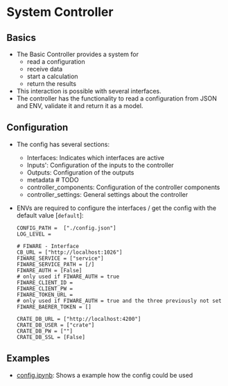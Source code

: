 # System Controller

## Basics
- The Basic Controller provides a system for 
    - read a configuration
    - receive data
    - start a calculation
    - return the results
- This interaction is possible with several interfaces.
- The controller has the functionality to read a configuration from JSON and ENV, validate it and return it as a model.

## Configuration
- The config has several sections:
    - Interfaces: Indicates which interfaces are active
    - Inputs': Configuration of the inputs to the controller
    - Outputs: Configuration of the outputs
    - metadata # TODO
    - controller_components: Configuration of the controller components
    - controller_settings: General settings about the controller 

- ENVs are required to configure the interfaces / get the config with the default value [`default`]:
    ```
    CONFIG_PATH =  ["./config.json"]
    LOG_LEVEL = 

    # FIWARE - Interface
    CB_URL = ["http://localhost:1026"]
    FIWARE_SERVICE = ["service"]
    FIWARE_SERVICE_PATH = [/]
    FIWARE_AUTH = [False]
    # only used if FIWARE_AUTH = true    
    FIWARE_CLIENT_ID = 
    FIWARE_CLIENT_PW = 
    FIWARE_TOKEN_URL = 
    # only used if FIWARE_AUTH = true and the three previously not set
    FIWARE_BAERER_TOKEN = []

    CRATE_DB_URL = ["http://localhost:4200"]
    CRATE_DB_USER = ["crate"]
    CRATE_DB_PW = [""]
    CRATE_DB_SSL = [False]
    ```

## Examples
- [config.ipynb](./examples/config.ipynb): Shows a example how the config could be used